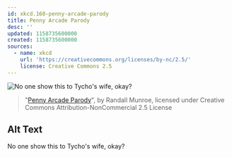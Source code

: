 ```yaml
---
id: xkcd.160-penny-arcade-parody
title: Penny Arcade Parody
desc: ''
updated: 1158735600000
created: 1158735600000
sources:
  - name: xkcd
    url: 'https://creativecommons.org/licenses/by-nc/2.5/'
    license: Creative Commons 2.5
---
```

![No one show this to Tycho's wife, okay?](https://imgs.xkcd.com/comics/penny_arcade_parody.png)
> "[Penny Arcade Parody](https://xkcd.com/160/)", by Randall Munroe, licensed under Creative Commons Attribution-NonCommercial 2.5 License

## Alt Text
No one show this to Tycho's wife, okay?
